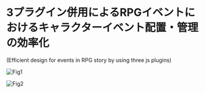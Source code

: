 # 3プラグイン併用によるRPGイベントにおけるキャラクターイベント配置・管理の効率化
(Efficient design for events in RPG story by using three js plugins)

![Fig1](https://user-images.githubusercontent.com/64351233/80562186-ee03c600-8a21-11ea-8873-32777155dcb8.png)


![Fig2](https://user-images.githubusercontent.com/64351233/80562182-eba16c00-8a21-11ea-9fcf-2b975ff9be5e.png)
